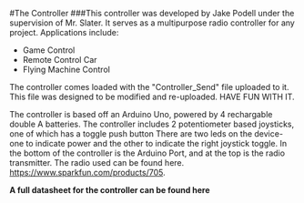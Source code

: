 #The Controller
###This controller was developed by Jake Podell under the supervision of Mr. Slater. It serves as a multipurpose radio controller for any project. Applications include:

+ Game Control
+ Remote Control Car
+ Flying Machine Control

The controller comes loaded with the "Controller_Send" file uploaded to it. This file was designed to be modified and re-uploaded. HAVE FUN WITH IT.

The controller is based off an Arduino Uno, powered by 4 rechargable double A batteries. The controller includes 2 potentiometer based joysticks, one of which has a toggle push button There are two leds on the device- one to indicate power and the other to indicate the right joystick toggle. In the bottom of the controller is the Arduino Port, and at the top is the radio transmitter. The radio used can be found here. https://www.sparkfun.com/products/705.

<strong>A full datasheet for the controller can be found here</strong>
